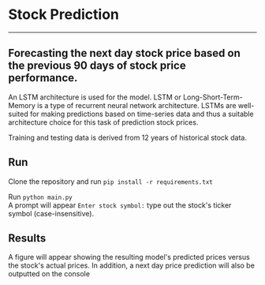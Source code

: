 # Stock Prediction
---------------------------------------------------------------------------------------------
## Forecasting the next day stock price based on the previous 90 days of stock price performance.

An LSTM architecture is used for the model. LSTM or Long-Short-Term-Memory is a type of recurrent neural network architecture.
LSTMs are well-suited for making predictions based on time-series data and thus a suitable architecture choice for this task of prediction stock prices.

Training and testing data is derived from 12 years of historical stock data.

## Run
Clone the repository and run `pip install -r requirements.txt`

Run `python main.py` \
A prompt will appear `Enter stock symbol:` type out the stock's ticker symbol (case-insensitive). 

## Results
A figure will appear showing the resulting model's predicted prices versus the stock's actual prices. 
In addition, a next day price prediction will also be outputted on the console
